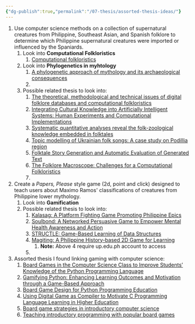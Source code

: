 ```yaml
---
{"dg-publish":true,"permalink":"/07-thesis/assorted-thesis-ideas/"}
---
```


1. Use computer science methods on a collection of supernatural creatures from Philippine, Southeast Asian, and Spanish folklore to determine which Philippine supernatural creatures were imported or influenced by the Spaniards.
	1. Look into **Computational Folkloristics**
		1. [Computational folkloristics](https://dl.acm.org/doi/10.1145/2209249.2209267)
	2. Look into **Phylogenetics in myhtology**
		1. [A phylogenetic approach of mythology and its archaeological consequences](https://www.researchgate.net/publication/271767548_A_phylogenetic_approach_of_mythology_and_its_archaeological_consequences)
		2. 
	3. Possible related thesis to look into:
		1. [The theoretical, methodological and technical issues of digital folklore databases and computational folkloristics](https://akjournals.com/view/journals/022/63/1/article-p209.xml)
		2. [Integrating Cultural Knowledge into Artificially Intelligent Systems: Human Experiments and Computational Implementations](https://digitalcommons.fiu.edu/etd/5083/)
		3. [Systematic quantitative analyses reveal the folk-zoological knowledge embedded in folktales](https://www.nature.com/articles/s41599-019-0375-x)
		4. [Topic modelling of Ukrainian folk songs: A case study on Podillia region](https://ceur-ws.org/Vol-3917/paper45.pdf)
		5. [Folktale Story Generation and Automatic Evaluation of Generated Text](https://www.proquest.com/openview/a1dedb96e3b751220eba4d87fdf3c0da/1?pq-origsite=gscholar&cbl=18750&diss=y)
		6. [The Folklore Macroscope: Challenges for a Computational Folkloristics](https://www.jstor.org/stable/24550905?seq=1)
		7. 
2. Create a *Papers, Please* style game (2d, point and click) designed to teach users about Maximo Ramos' classifications of creatures from Philippine lower mythology.
	1. Look into **Gamification**
	2. Possible related thesis to look into:
		1. [Kalasag: A Platform Fighting Game Promoting Philippine Epics](https://lib.ics.uplb.edu.ph/research_paper/1705894712_2023_08_Bejosano_Lapitan.pdf) 
		2. [Soulbond: A Networked Persuasive Game to Empower Mental Health Awareness and Action](https://lib.ics.uplb.edu.ph/research_paper/1725796557_2024_08_Teknomo_Lapitan.compressed.pdf)
		3. [STRUCTLE: Game-Based Learning of Data Structures](https://lib.ics.uplb.edu.ph/research_paper/1734831915_2024-07_Quitalig_Mercado.pdf)
		4. [Magiting: A Philippine History-based 2D Game for Learning](https://lib.ics.uplb.edu.ph/research_paper/1725792726_2024_08_Ludovico_Crudo_Hermocilla.compressed.pdf)
			1. **Note:** Above 4 require up.edu.ph account to access
		5. 
3. Assorted thesis I found linking gaming with computer science:
	1. [Board Games in the Computer Science Class to Improve Students’ Knowledge of the Python Programming Language](https://ieeexplore.ieee.org/document/8601207)
	2. [Gamifying Python: Enhancing Learning Outcomes and Motivation through a Game-Based Approach](https://ieeexplore.ieee.org/document/10810560)
	3. [Board Game Design for Python Programming Education](https://ieeexplore.ieee.org/document/9225988)
	4. [Using Digital Game as Compiler to Motivate C Programming Language Learning in Higher Education](https://ieeexplore.ieee.org/document/8113302)
	5. [Board game strategies in introductory computer science](https://dl.acm.org/doi/10.1145/2445196.2445210)
	6. [Teaching introductory programming with popular board games](https://dl.acm.org/doi/abs/10.1145/1953163.1953338)

